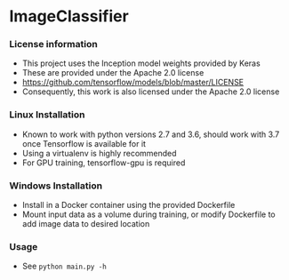 # ImageClassifier

### License information

* This project uses the Inception model weights provided by Keras
* These are provided under the Apache 2.0 license
* https://github.com/tensorflow/models/blob/master/LICENSE
* Consequently, this work is also licensed under the Apache 2.0 license

### Linux Installation

* Known to work with python versions 2.7 and 3.6, should work with 3.7 once Tensorflow is available for it
* Using a virtualenv is highly recommended
* For GPU training, tensorflow-gpu is required

### Windows Installation

* Install in a Docker container using the provided Dockerfile
* Mount input data as a volume during training, or modify Dockerfile to add image data to desired location

### Usage

* See `python main.py -h`
